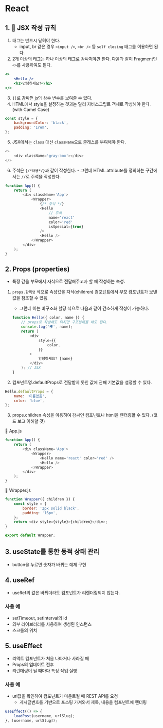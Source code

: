 # React

## 1. 📕 JSX 작성 규칙

1. 태그는 반드시 닫혀야 한다.
    - input, br 같은 경우 `<input />`, `<br />` 등 `self closing` 태그를 이용하면 된다.
2. 2개 이상의 태그는 하나 이상의 태그로 감싸져야만 한다.
   다음과 같이 Fragment인 `<>`를 사용하여도 된다.

```jsx
<>
    <Hello />
    <h1>안녕하세요?</h1>
</>
```

3.  `{}`로 감싸면 js의 상수 변수를 보여줄 수 있다.
4.  HTML에서 style을 설정하는 것과는 달리 자바스크립트 객체로 작성해야 한다. (with Camel Case)

```javascript
const style = {
    backgroundColor: 'black',
    padding: '1rem',
};
```

5. JSX에서는 `class` 대신 `className`으로 클래스를 부여해야 한다.

```javascript
<>
    <div className='gray-box'></div>
</>
```

6. 주석은 `{/*내용*/}`과 같이 작성한다. - 그런데 HTML attribute를 정의하는 구간에서는 `//`로 주석을 작성한다.

```javascript
function App() {
    return (
        <div className='App'>
            <Wrapper>
                {/* 주석 */}
                <Hello
                    // 주석
                    name='react'
                    color='red'
                    isSpecial={true}
                />
                <Hello />
            </Wrapper>
        </div>
    );
}
```

## 2. Props (properties)

-   특정 값을 부모에서 자식으로 전달해주고자 할 때 작성하는 속성.

1. `props.항목명` 식으로 속성값을 자식(children) 컴포넌트에서 부모 컴포넌트가 보낸 값을 참조할 수 있음.

    - 그런데 이는 비구조화 할당 식으로 다음과 같이 간소하게 작성이 가능하다.

    ```javascript
    function Hello({ color, name }) {
        // props로 작성해도 되지만 구조분해를 해도 된다.
        console.log('🌍', name);
        return (
            <div
                style={{
                    color,
                }}
            >
                안녕하세요? {name}
            </div>
        ); // JSX
    }
    ```

2. 컴포넌트명.defaultProps로 전달받지 못한 값에 관해 기본값을 설정할 수 있다.

```javascript
Hello.defaultProps = {
    name: '이름없음',
    color: 'blue',
};
```

3. props.children 속성을 이용하여 감싸인 컴포넌트나 html을 렌더링할 수 있다. (코드 보고 이해할 것)

💾 App.js

```javascript
function App() {
    return (
        <div className='App'>
            <Wrapper>
                <Hello name='react' color='red' />
                <Hello />
            </Wrapper>
        </div>
    );
}
```

💾 Wrapper.js

```javascript
function Wrapper({ children }) {
    const style = {
        border: '2px solid black',
        padding: '16px',
    };
    return <div style={style}>{children}</div>;
}

export default Wrapper;
```

## 3. useState를 통한 동적 상태 관리

-   button을 누르면 숫자가 바뀌는 예제 구현

## 4. useRef

-   useRef의 값은 바뀌더라도 컴포넌트가 리렌더링되지 않는다.

### 사용 예

-   setTimeout, setInterval의 id
-   외부 라이브러리를 사용하여 생성된 인스턴스
-   스크롤의 위치

## 5. useEffect

-   리액트 컴포넌트가 처음 나타거나 사라질 때
-   Props의 업데이트 전후
-   리런데링이 될 때마다 특정 작업 실행

### 사용 예

-   uri값을 확인하여 컴포넌트가 마운트될 때 REST API를 요청
    -   게시글번호를 기반으로 포스팅 가져와서 제목, 내용을 컴포넌트에 렌더링

```javascript
useEffect(() => {
    loadPost(username, urlSlug);
}, [username, urlSlug]);
```
